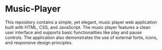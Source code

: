 # Music-Player
This repository contains a simple, yet elegant, music player web application built with HTML, CSS, and JavaScript. The music player features a clean user interface and supports basic functionalities like play and pause  controls. The application also demonstrates the use of external fonts, icons, and responsive design principles.
